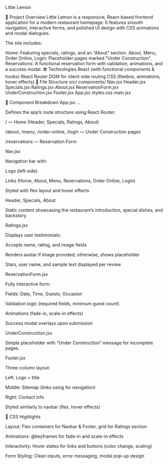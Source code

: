 

Little Lemon


📖 Project Overview
Little Lemon is a responsive, React-based frontend application for a modern restaurant homepage.
It features smooth navigation, interactive forms, and polished UI design with CSS animations and modal dialogues.

The site includes:

Home: Featuring specials, ratings, and an "About" section.
About, Menu, Order Online, Login: Placeholder pages marked "Under Construction".
Reservations: A functional reservation form with validation, animations, and a success modal.
🛠️ Technologies
React (with functional components & hooks)
React Router DOM for client-side routing
CSS (flexbox, animations, hover effects)
📂 File Structure
src/ components/ Nav.jsx Header.jsx Specials.jsx Ratings.jsx About.jsx ReservationForm.jsx UnderConstruction.jsx Footer.jsx App.jsx styles.css main.jsx

🧩 Component Breakdown
App.jsx
...

Defines the app’s route structure using React Router:

/ — Home (Header, Specials, Ratings, About)

/about, /menu, /order-online, /login — Under Construction pages

/reservations — Reservation Form

Nav.jsx

Navigation bar with:

Logo (left-side)

Links (Home, About, Menu, Reservations, Order Online, Login)

Styled with flex layout and hover effects

Header, Specials, About

Static content showcasing the restaurant’s introduction, special dishes, and backstory.

Ratings.jsx

Displays user testimonials:

Accepts name, rating, and image fields

Renders avatar if image provided; otherwise, shows placeholder

Stars, user name, and sample text displayed per review

ReservationForm.jsx

Fully interactive form:

Fields: Date, Time, Guests, Occasion

Validation logic (required fields, minimum guest count)

Animations (fade-in, scale-in effects)

Success modal overlays upon submission

UnderConstruction.jsx

Simple placeholder with “Under Construction” message for incomplete pages.

Footer.jsx

Three-column layout:

Left: Logo + title

Middle: Sitemap (links using for navigation)

Right: Contact info

Styled similarly to navbar (flex, hover effects)

🎨 CSS Highlights

Layout: Flex containers for Navbar & Footer, grid for Ratings section

Animations: @keyframes for fade-in and scale-in effects

Interactivity: Hover states for links and buttons (color change, scaling)

Form Styling: Clean inputs, error messaging, modal pop-up design
